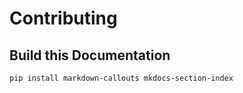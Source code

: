 # Contributing

## Build this Documentation

```
pip install markdown-callouts mkdocs-section-index
```
